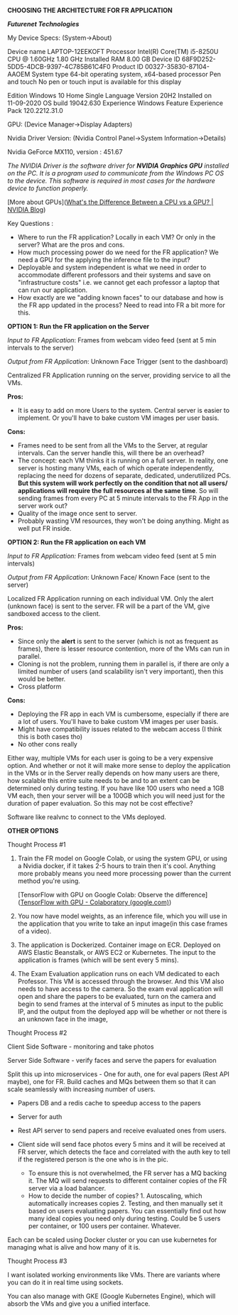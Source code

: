 **CHOOSING THE ARCHITECTURE FOR FR APPLICATION** 

_**Futurenet Technologies**_

My Device Specs: (System->About)

Device name	LAPTOP-12EEKOFT
Processor	Intel(R) Core(TM) i5-8250U CPU @ 1.60GHz   1.80 GHz
Installed RAM	8.00 GB
Device ID	68F9D252-5DD5-4DCB-9397-4C785B61C4F0
Product ID	00327-35830-87104-AAOEM
System type	64-bit operating system, x64-based processor
Pen and touch	No pen or touch input is available for this display

Edition	Windows 10 Home Single Language
Version	20H2
Installed on	‎11-‎09-‎2020
OS build	19042.630
Experience	Windows Feature Experience Pack 120.2212.31.0

GPU: (Device Manager->Display Adapters)

Nvidia Driver Version: (Nvidia Control Panel->System Information->Details)  

Nvidia GeForce MX110, version : 451.67 

_The NVIDIA Driver is the software driver for **NVIDIA Graphics GPU** installed on the PC. It is a program used to communicate from the Windows PC OS to the device. This software is required in most cases for the hardware device to function properly._

[More about GPUs]([What's the Difference Between a CPU vs a GPU? | NVIDIA Blog](https://blogs.nvidia.com/blog/2009/12/16/whats-the-difference-between-a-cpu-and-a-gpu/))

Key Questions : 

- Where to run the FR application? Locally in each VM? Or only in the server? What are the pros and cons. 
- How much processing power do we need for the FR application? We need a GPU for the applying the inference file to the input? 
- Deployable and system independent is what we need in order to accommodate different professors and their systems and save on "infrastructure costs" i.e. we cannot get each professor a laptop that can run our application. 
- How exactly are we "adding known faces" to our database and how is the FR app updated in the process? Need to read into FR a bit more for this. 

**OPTION 1: Run the FR application on the Server** 

_Input to FR Application_: Frames from webcam video feed (sent at 5 min intervals to the server) 

_Output from FR Application_:  Unknown Face Trigger (sent to the dashboard)

Centralized FR Application running on the server, providing service to all the VMs. 

**Pros:** 

- It is easy to add on more Users to the system. Central server is easier to implement. Or you'll have to bake custom VM images per user basis. 

**Cons:**

- Frames need to be sent from all the VMs to the Server, at regular intervals. Can the server handle this, will there be an overhead? 
- The concept: each VM thinks it is running on a full server. In reality, one server is hosting many VMs, each of which operate independently, replacing the need for dozens of separate, dedicated, underutilized PCs. **But this system will work perfectly on the condition that not all users/ applications will require the full resources al the same time**. So will sending frames from every PC at 5 minute intervals to the FR App in the server work out? 
- Quality of the image once sent to server. 
- Probably wasting VM resources, they won't be doing anything. Might as well put FR inside. 

**OPTION 2: Run the FR application on each VM**

_Input to FR Application:_ Frames from webcam video feed (sent at 5 min intervals) 

_Output from FR Application_: Unknown Face/ Known Face (sent to the server)

Localized FR Application running on each individual VM. Only the alert (unknown face) is sent to the server. FR will be a part of the VM, give sandboxed access to the client. 

**Pros:**

- Since only the **alert** is sent to the server (which is not as frequent as frames), there is lesser resource contention, more of the VMs can run in parallel. 
- Cloning is not the problem, running them in parallel is, if there are only a limited number of users (and scalability isn't very important), then this would be better. 
- Cross platform

**Cons:**

- Deploying the FR app in each VM is cumbersome, especially if there are a lot of users. You'll have to bake custom VM images per user basis. 
- Might have compatibility issues related to the webcam access (I think this is both cases tho)
- No other cons really 

Either way, multiple VMs for each user is going to be a very expensive option. And whether or not it will make more sense to deploy the application in the VMs or in the Server really depends on how many users are there, how scalable this entire suite needs to be and to an extent can be determined only during testing. If you have like 100 users who need a 1GB VM each, then your server will be a 100GB which you will need just for the duration of paper evaluation. So this may not be cost effective? 

Software like realvnc to connect to the VMs deployed. 

**OTHER OPTIONS** 

Thought Process #1

1. Train the FR model on Google Colab, or using the system GPU, or using a Nvidia docker, if it takes 2-5 hours to train then it's cool. Anything more probably means you need more processing power than the current method you're using.

   [TensorFlow with GPU on Google Colab: Observe the difference]([TensorFlow with GPU - Colaboratory (google.com)](https://colab.research.google.com/notebooks/gpu.ipynb))

2. You now have model weights, as an inference file, which you will use in the application that you write to take an input image(in this case frames of a video). 

3. The application is Dockerized. Container image on ECR. Deployed on AWS Elastic Beanstalk, or AWS EC2 or Kubernetes. The input to the application is frames (which will be sent every 5 mins). 

4. The Exam Evaluation application runs on each VM dedicated to each Professor. This VM is accessed through the browser. And this VM also needs to have access to the camera. So the exam eval application will open and share the papers to be evaluated, turn on the camera and begin to send frames at the interval of 5 minutes as input to the public IP, and the output from the deployed app will be whether or not there is an unknown face in the image, 

Thought Process #2

Client Side Software - monitoring and take photos 

Server Side Software - verify faces and serve the papers for evaluation 

Split this up into microservices - One for auth, one for eval papers (Rest API maybe), one for FR. Build caches and MQs between them so that it can scale seamlessly with increasing number of users. 

- Papers DB and a redis cache to speedup access to the papers 

- Server for auth
- Rest API server to send papers and receive evaluated ones from users. 
- Client side will send face photos every 5 mins and it will be received at FR server, which detects the face and correlated with the auth key to tell if the registered person is the one who is in the pic. 
  - To ensure this is not overwhelmed, the FR server has a MQ backing it. The MQ will send requests to different container copies of the FR server via a load balancer. 
  - How to decide the number of copies? 1. Autoscaling, which automatically increases copies 2. Testing, and then manually set it based on users evaluating papers. You can essentially find out how many ideal copies you need only during testing. Could be 5 users per container, or 100 users per container. Whatever. 

Each can be scaled using Docker cluster or you can use kubernetes for managing what is alive and how many of it is. 

Thought Process #3 

I want isolated working environments like VMs. There are variants where you can do it in real time using sockets. 

You can also manage with GKE (Google Kubernetes Engine), which will absorb the VMs and give you a unified interface. 

